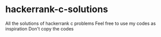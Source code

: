 # hackerrank-c-solutions
All the solutions of hackerrank c problems
Feel free to use my codes as inspiration
Don't copy the codes

